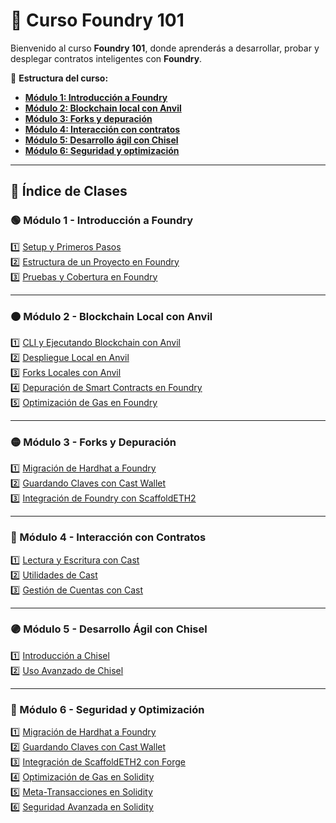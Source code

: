 # **📘 Curso Foundry 101**  

Bienvenido al curso **Foundry 101**, donde aprenderás a desarrollar, probar y desplegar contratos inteligentes con **Foundry**.  

📌 **Estructura del curso:**  
- **[Módulo 1: Introducción a Foundry](./mod1/)**  
- **[Módulo 2: Blockchain local con Anvil](./mod2/)**  
- **[Módulo 3: Forks y depuración](./mod3/)**  
- **[Módulo 4: Interacción con contratos](./mod4/)**  
- **[Módulo 5: Desarrollo ágil con Chisel](./mod5/)**  
- **[Módulo 6: Seguridad y optimización](./mod6/)**  

---

## **📂 Índice de Clases**  

### **🟢 Módulo 1 - Introducción a Foundry**  
1️⃣ [Setup y Primeros Pasos](./mod1/aula1/roteiro.md)  
2️⃣ [Estructura de un Proyecto en Foundry](./mod1/aula2/roteiro.md)  
3️⃣ [Pruebas y Cobertura en Foundry](./mod1/aula3/roteiro.md)  

---

### **🟠 Módulo 2 - Blockchain Local con Anvil**  
1️⃣ [CLI y Ejecutando Blockchain con Anvil](./mod2/aula1/roteiro.md)  
2️⃣ [Despliegue Local en Anvil](./mod2/aula2/roteiro.md)  
3️⃣ [Forks Locales con Anvil](./mod2/aula3/roteiro.md)  
4️⃣ [Depuración de Smart Contracts en Foundry](./mod2/aula4/roteiro.md)  
5️⃣ [Optimización de Gas en Foundry](./mod2/aula5/roteiro.md)  

---

### **🟡 Módulo 3 - Forks y Depuración**  
1️⃣ [Migración de Hardhat a Foundry](./mod3/aula1/roteiro.md)  
2️⃣ [Guardando Claves con Cast Wallet](./mod3/aula2/roteiro.md)  
3️⃣ [Integración de Foundry con ScaffoldETH2](./mod3/aula3/roteiro.md)  

---

### **🔵 Módulo 4 - Interacción con Contratos**  
1️⃣ [Lectura y Escritura con Cast](./mod4/aula1/roteiro.md)  
2️⃣ [Utilidades de Cast](./mod4/aula2/roteiro.md)  
3️⃣ [Gestión de Cuentas con Cast](./mod4/aula3/roteiro.md)  

---

### **🟣 Módulo 5 - Desarrollo Ágil con Chisel**  
1️⃣ [Introducción a Chisel](./mod5/aula1/roteiro.md)  
2️⃣ [Uso Avanzado de Chisel](./mod5/aula2/roteiro.md)  

---

### **🔴 Módulo 6 - Seguridad y Optimización**  
1️⃣ [Migración de Hardhat a Foundry](./mod6/aula1/roteiro.md)  
2️⃣ [Guardando Claves con Cast Wallet](./mod6/aula2/roteiro.md)  
3️⃣ [Integración de ScaffoldETH2 con Forge](./mod6/aula3/roteiro.md)  
4️⃣ [Optimización de Gas en Solidity](./mod6/aula4/roteiro.md)  
5️⃣ [Meta-Transacciones en Solidity](./mod6/aula5/roteiro.md)  
6️⃣ [Seguridad Avanzada en Solidity](./mod6/aula6/roteiro.md)  
